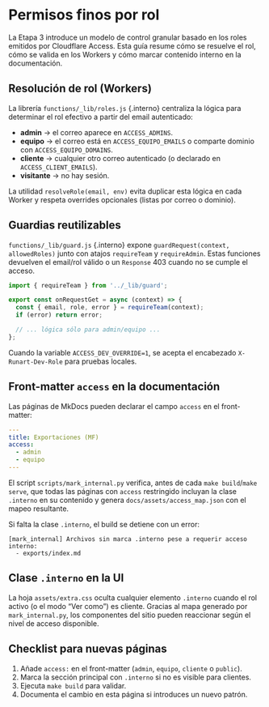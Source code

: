 # Permisos finos por rol

La Etapa 3 introduce un modelo de control granular basado en los roles emitidos por Cloudflare Access. Esta guía resume cómo se resuelve el rol, cómo se valida en los Workers y cómo marcar contenido interno en la documentación.

## Resolución de rol (Workers)

La librería `functions/_lib/roles.js` {.interno} centraliza la lógica para determinar el rol efectivo a partir del email autenticado:

- **admin** → el correo aparece en `ACCESS_ADMINS`.
- **equipo** → el correo está en `ACCESS_EQUIPO_EMAILS` o comparte dominio con `ACCESS_EQUIPO_DOMAINS`.
- **cliente** → cualquier otro correo autenticado (o declarado en `ACCESS_CLIENT_EMAILS`).
- **visitante** → no hay sesión.

La utilidad `resolveRole(email, env)` evita duplicar esta lógica en cada Worker y respeta overrides opcionales (listas por correo o dominio).

## Guardias reutilizables

`functions/_lib/guard.js` {.interno} expone `guardRequest(context, allowedRoles)` junto con atajos `requireTeam` y `requireAdmin`. Estas funciones devuelven el email/rol válido o un `Response` 403 cuando no se cumple el acceso.

```javascript
import { requireTeam } from '../_lib/guard';

export const onRequestGet = async (context) => {
  const { email, role, error } = requireTeam(context);
  if (error) return error;

  // ... lógica sólo para admin/equipo ...
};
```

Cuando la variable `ACCESS_DEV_OVERRIDE=1`, se acepta el encabezado `X-Runart-Dev-Role` para pruebas locales.

## Front-matter `access` en la documentación

Las páginas de MkDocs pueden declarar el campo `access` en el front-matter:

```yaml
---
title: Exportaciones (MF)
access:
  - admin
  - equipo
---
```

El script `scripts/mark_internal.py` verifica, antes de cada `make build`/`make serve`, que todas las páginas con `access` restringido incluyan la clase `.interno` en su contenido y genera `docs/assets/access_map.json` con el mapeo resultante.

Si falta la clase `.interno`, el build se detiene con un error:

```text
[mark_internal] Archivos sin marca .interno pese a requerir acceso interno:
  - exports/index.md
```

## Clase `.interno` en la UI

La hoja `assets/extra.css` oculta cualquier elemento `.interno` cuando el rol activo (o el modo “Ver como”) es cliente. Gracias al mapa generado por `mark_internal.py`, los componentes del sitio pueden reaccionar según el nivel de acceso disponible.

## Checklist para nuevas páginas

1. Añade `access:` en el front-matter (`admin`, `equipo`, `cliente` o `public`).
2. Marca la sección principal con `.interno` si no es visible para clientes.
3. Ejecuta `make build` para validar.
4. Documenta el cambio en esta página si introduces un nuevo patrón.
